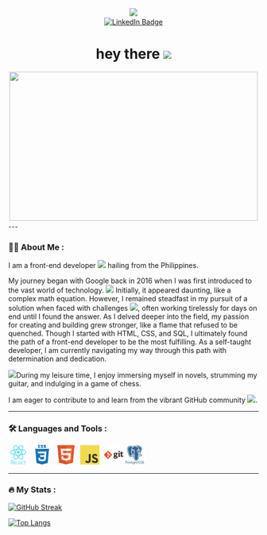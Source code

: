 <div id="header" align="center">
  <img src="https://media.giphy.com/media/k0ijJhqrUP4T2EvmJ1/giphy.gif" width="110"/>
  
  <div id="badges">
  <a href="https://www.linkedin.com/in/annenicolearboleda/" target="_blank">
    <img src="https://img.shields.io/badge/LinkedIn-blue?style=for-the-badge&logo=linkedin&logoColor=white" alt="LinkedIn Badge"/>
  </a>
</div>
  <h1>
  hey there
  <img src="https://media.giphy.com/media/hvRJCLFzcasrR4ia7z/giphy.gif" width="30px"/>
</h1>
</div>

<div align="center">
  <img src="https://media.giphy.com/media/hpXdHPfFI5wTABdDx9/giphy.gif" width="500" height="300"/>
</div>
---

### :woman_technologist: About Me :

I am a front-end developer <img src="https://media.giphy.com/media/WUlplcMpOCEmTGBtBW/giphy.gif" width="30"> hailing from the Philippines.

My journey began with Google back in 2016 when I was first introduced to the vast world of technology. <img src="https://media.giphy.com/media/SzBlFsQg26JL0s12P9/giphy.gif" width="30"> Initially, it appeared daunting, like a complex math equation. However, I remained steadfast in my pursuit of a solution when faced with challenges <img src="https://media.giphy.com/media/D7z8JfNANqahW/giphy.gif" width="40">, often working tirelessly for days on end until I found the answer. As I delved deeper into the field, my passion for creating and building grew stronger, like a flame that refused to be quenched. Though I started with HTML, CSS, and SQL, I ultimately found the path of a front-end developer to be the most fulfilling. As a self-taught developer, I am currently navigating my way through this path with determination and dedication.

<img src="https://media.giphy.com/media/r8ngQvpMkeWpKkMdvI/giphy.gif" width="30">During my leisure time, I enjoy immersing myself in novels, strumming my guitar, and indulging in a game of chess.

I am eager to contribute to and learn from the vibrant GitHub community <img src="https://media.giphy.com/media/1AeRjeyzoP2WQD92Jb/giphy.gif" width="30">.

---

### :hammer_and_wrench: Languages and Tools :

<div>
  <img src="https://github.com/devicons/devicon/blob/master/icons/react/react-original-wordmark.svg" title="React" alt="React" width="40" height="40"/>&nbsp;
  <img src="https://github.com/devicons/devicon/blob/master/icons/css3/css3-plain-wordmark.svg"  title="CSS3" alt="CSS" width="40" height="40"/>&nbsp;
  <img src="https://github.com/devicons/devicon/blob/master/icons/html5/html5-original.svg" title="HTML5" alt="HTML" width="40" height="40"/>&nbsp;
  <img src="https://github.com/devicons/devicon/blob/master/icons/javascript/javascript-original.svg" title="JavaScript" alt="JavaScript" width="40" height="40"/>&nbsp;
  <img src="https://github.com/devicons/devicon/blob/master/icons/git/git-original-wordmark.svg" title="Git" **alt="Git" width="40" height="40"/>
    <img src="https://github.com/devicons/devicon/blob/master/icons/postgresql/postgresql-plain-wordmark.svg"  title="PostgreSql" alt="PostgreSql" width="40" height="40"/>&nbsp;

</div>

---

### :fire: My Stats :

[![GitHub Streak](http://github-readme-streak-stats.herokuapp.com?user=annenicolearboleda&theme=dark&background=000000)](https://git.io/streak-stats)

[![Top Langs](https://github-readme-stats.vercel.app/api/top-langs/?username=annenicolearboleda&layout=compact&theme=vision-friendly-dark)](https://github.com/anuraghazra/github-readme-stats)
